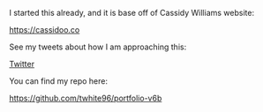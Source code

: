 I started this already, and it is base off of Cassidy Williams website:

https://cassidoo.co

See my tweets about how I am approaching this:

[Twitter](https://twitter.com/tiffanywhitedev/status/1521205033144041472)



You can find my repo here:

https://github.com/twhite96/portfolio-v6b

 